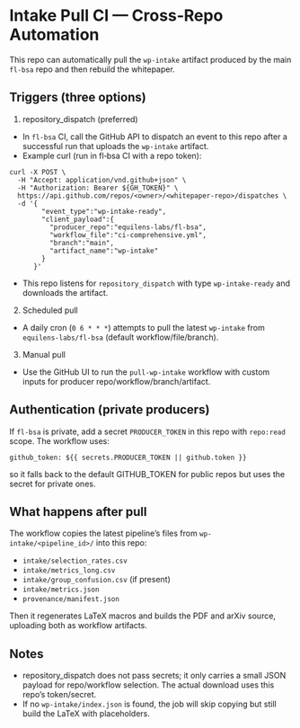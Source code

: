 # Intake Pull CI — Cross‑Repo Automation

This repo can automatically pull the `wp-intake` artifact produced by the main `fl-bsa` repo and then rebuild the whitepaper.

## Triggers (three options)

1. repository_dispatch (preferred)
- In `fl-bsa` CI, call the GitHub API to dispatch an event to this repo after a successful run that uploads the `wp-intake` artifact.
- Example curl (run in fl‑bsa CI with a repo token):
```
curl -X POST \
  -H "Accept: application/vnd.github+json" \
  -H "Authorization: Bearer ${GH_TOKEN}" \
  https://api.github.com/repos/<owner>/<whitepaper-repo>/dispatches \
  -d '{
        "event_type":"wp-intake-ready",
        "client_payload":{
          "producer_repo":"equilens-labs/fl-bsa",
          "workflow_file":"ci-comprehensive.yml",
          "branch":"main",
          "artifact_name":"wp-intake"
        }
      }'
```
- This repo listens for `repository_dispatch` with type `wp-intake-ready` and downloads the artifact.

2. Scheduled pull
- A daily cron (`0 6 * * *`) attempts to pull the latest `wp-intake` from `equilens-labs/fl-bsa` (default workflow/file/branch).

3. Manual pull
- Use the GitHub UI to run the `pull-wp-intake` workflow with custom inputs for producer repo/workflow/branch/artifact.

## Authentication (private producers)

If `fl-bsa` is private, add a secret `PRODUCER_TOKEN` in this repo with `repo:read` scope. The workflow uses:

```
github_token: ${{ secrets.PRODUCER_TOKEN || github.token }}
```

so it falls back to the default GITHUB_TOKEN for public repos but uses the secret for private ones.

## What happens after pull

The workflow copies the latest pipeline’s files from `wp-intake/<pipeline_id>/` into this repo:
- `intake/selection_rates.csv`
- `intake/metrics_long.csv`
- `intake/group_confusion.csv` (if present)
- `intake/metrics.json`
- `provenance/manifest.json`

Then it regenerates LaTeX macros and builds the PDF and arXiv source, uploading both as workflow artifacts.

## Notes

- repository_dispatch does not pass secrets; it only carries a small JSON payload for repo/workflow selection. The actual download uses this repo’s token/secret.
- If no `wp-intake/index.json` is found, the job will skip copying but still build the LaTeX with placeholders.

